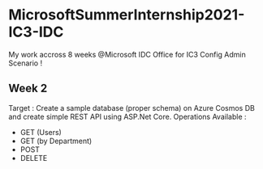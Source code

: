 # MicrosoftSummerInternship2021-IC3-IDC
My work accross 8 weeks @Microsoft IDC Office for IC3 Config Admin Scenario ! 

## Week 2 
Target : Create  a  sample database (proper schema) on Azure Cosmos DB and create  simple REST API using ASP.Net Core.
Operations Available : 
- GET (Users)
- GET (by Department) 
- POST 
- DELETE 




